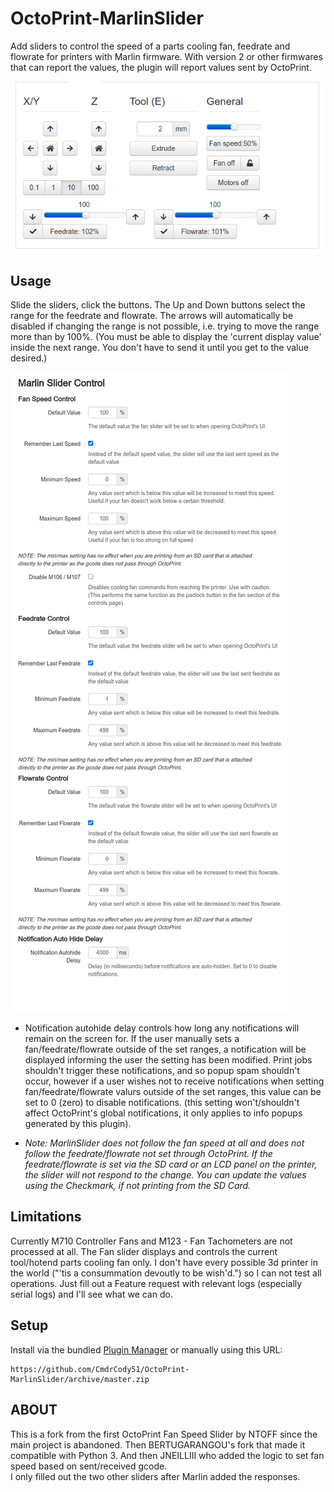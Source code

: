 # OctoPrint-MarlinSlider

Add sliders to control the speed of a parts cooling fan, feedrate and flowrate for printers with Marlin firmware.
With version 2 or other firmwares that can report the values, the plugin will report values sent by OctoPrint.

![](./image/slider.png)

## Usage

Slide the sliders, click the buttons. The Up and Down buttons select the range for the feedrate and flowrate. The arrows will automatically be disabled if changing the range is not possible, i.e. trying to move the range more than by 100%. (You must be able to display the 'current display value' inside the next range. You don't have to send it until you get to the value desired.)

![](./image/settings.png)

* Notification autohide delay controls how long any notifications will remain on the screen for. If the user manually sets a fan/feedrate/flowrate outside of the set ranges, a notification will be displayed informing the user the setting has been modified. Print jobs shouldn't trigger these notifications, and so popup spam shouldn't occur, however if a user wishes not to receive notifications when setting fan/feedrate/flowrate valurs outside of the set ranges, this value can be set to 0 (zero) to disable notifications. (this setting won't/shouldn't affect OctoPrint's global notifications, it only applies to info popups generated by this plugin).

* *Note: MarlinSlider does not follow the fan speed at all and does not follow the feedrate/flowrate not set through OctoPrint. If the feedrate/flowrate is set via the SD card or an LCD panel on the printer, the slider will not respond to the change. You can update the values using the Checkmark, if not printing from the SD Card.*

## Limitations

Currently M710 Controller Fans and M123 - Fan Tachometers are not processed at all.
The Fan slider displays and controls the current tool/hotend parts cooling fan only.
I don't have every possible 3d printer in the world ("'tis a consummation devoutly to be wish'd.") so I can not test all operations. Just fill out a Feature request with relevant logs (especially serial logs) and I'll see what we can do.

## Setup

Install via the bundled [Plugin Manager](https://docs.octoprint.org/en/master/bundledplugins/pluginmanager.html)
or manually using this URL:

    https://github.com/CmdrCody51/OctoPrint-MarlinSlider/archive/master.zip

## ABOUT

This is a fork from the first OctoPrint Fan Speed Slider by NTOFF since the main project is abandoned. Then BERTUGARANGOU's fork that made it compatible with Python 3. And then JNEILLIII who added the logic to set fan speed based on sent/received gcode.<br>
I only filled out the two other sliders after Marlin added the responses.
